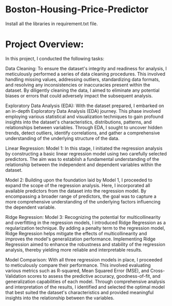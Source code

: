 # Boston-Housing-Price-Predictor

Install all the libraries in requirement.txt file.

# Project Overview:

In this project, I conducted the following tasks:

Data Cleaning:
To ensure the dataset's integrity and readiness for analysis, I meticulously performed a series of data cleaning procedures. This involved handling missing values, addressing outliers, standardizing data formats, and resolving any inconsistencies or inaccuracies present within the dataset. By diligently cleaning the data, I aimed to eliminate any potential biases or errors that could adversely impact the subsequent analysis.

Exploratory Data Analysis (EDA):
With the dataset prepared, I embarked on an in-depth Exploratory Data Analysis (EDA) journey. This phase involved employing various statistical and visualization techniques to gain profound insights into the dataset's characteristics, distributions, patterns, and relationships between variables. Through EDA, I sought to uncover hidden trends, detect outliers, identify correlations, and gather a comprehensive understanding of the underlying structure of the data.

Linear Regression:
Model 1:
In this stage, I initiated the regression analysis by constructing a basic linear regression model using two carefully selected predictors. The aim was to establish a fundamental understanding of the relationship between the independent and dependent variables within the dataset.

Model 2:
Building upon the foundation laid by Model 1, I proceeded to expand the scope of the regression analysis. Here, I incorporated all available predictors from the dataset into the regression model. By encompassing a broader range of predictors, the goal was to capture a more comprehensive understanding of the underlying factors influencing the dependent variable.

Ridge Regression:
Model 3:
Recognizing the potential for multicollinearity and overfitting in the regression models, I introduced Ridge Regression as a regularization technique. By adding a penalty term to the regression model, Ridge Regression helps mitigate the effects of multicollinearity and improves the model's generalization performance. Implementing Ridge Regression aimed to enhance the robustness and stability of the regression analysis, thereby yielding more reliable and interpretable results.

Model Comparison:
With all three regression models in place, I proceeded to meticulously compare their performance. This involved evaluating various metrics such as R-squared, Mean Squared Error (MSE), and Cross-Validation scores to assess the predictive accuracy, goodness-of-fit, and generalization capabilities of each model. Through comprehensive analysis and interpretation of the results, I identified and selected the optimal model that best suited the dataset's characteristics and provided meaningful insights into the relationship between the variables.
